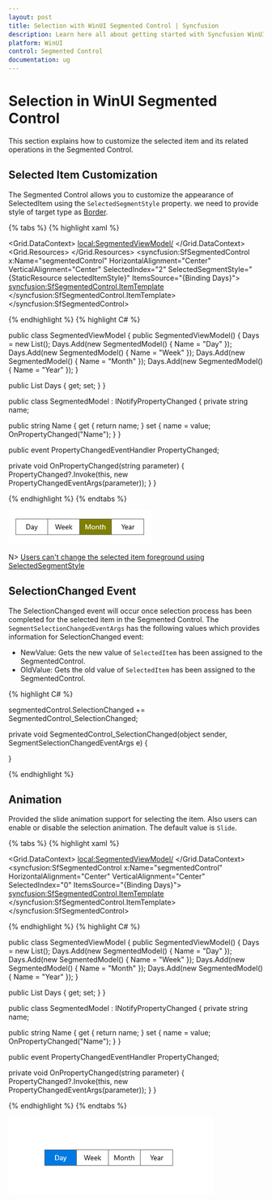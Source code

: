 ```yaml
---
layout: post
title: Selection with WinUI Segmented Control | Syncfusion
description: Learn here all about getting started with Syncfusion WinUI Segmented Control(SfSegmentedControl), its elements, and more.
platform: WinUI
control: Segmented Control
documentation: ug
---
```


# Selection in WinUI Segmented Control

This section explains how to customize the selected item and its related operations in the Segmented Control.

## Selected Item Customization

The Segmented Control allows you to customize the appearance of SelectedItem using the `SelectedSegmentStyle` property. we need to provide style of target type as [Border](https://docs.microsoft.com/en-us/uwp/api/windows.ui.xaml.controls.border).

{% tabs %}
{% highlight xaml %}

<Window
    x:Class="GettingStarted.MainWindow"
    xmlns="http://schemas.microsoft.com/winfx/2006/xaml/presentation"
    xmlns:x="http://schemas.microsoft.com/winfx/2006/xaml"
    xmlns:local="using:GettingStarted"
    xmlns:d="http://schemas.microsoft.com/expression/blend/2008"
    xmlns:mc="http://schemas.openxmlformats.org/markup-compatibility/2006" 
    xmlns:syncfusion="using:Syncfusion.UI.Xaml.Editors" 
    mc:Ignorable="d">
    <Grid x:Name="Root_Grid">
        <Grid.DataContext>
            <local:SegmentedViewModel/>
        </Grid.DataContext>
         <Grid.Resources>
            <Style TargetType="Border" x:Key="selectedItemStyle">
               <Setter Property="Background" Value="Olive"/>
            </Style>
        </Grid.Resources>
        <syncfusion:SfSegmentedControl x:Name="segmentedControl"
                                    HorizontalAlignment="Center"
                                    VerticalAlignment="Center"
                                    SelectedIndex="2" 
                                    SelectedSegmentStyle="{StaticResource selectedItemStyle}"
                                    ItemsSource="{Binding Days}">
            <syncfusion:SfSegmentedControl.ItemTemplate>
                <DataTemplate>
                    <Grid>
                        <TextBlock Text="{Binding Name}"
                                   HorizontalAlignment="Center"
                                   VerticalAlignment="Center"/>
                    </Grid>
                </DataTemplate>
            </syncfusion:SfSegmentedControl.ItemTemplate>
        </syncfusion:SfSegmentedControl>
    </Grid>
</Window>

{% endhighlight %}
{% highlight C# %} 

public class SegmentedViewModel
{
   public SegmentedViewModel()
   {
      Days = new List<SegmentedModel>();
      Days.Add(new SegmentedModel() { Name = "Day" });
      Days.Add(new SegmentedModel() { Name = "Week" });
      Days.Add(new SegmentedModel() { Name = "Month" });
      Days.Add(new SegmentedModel() { Name = "Year" });
   }

   public List<SegmentedModel> Days
   {
      get; set;
   }
}

public class SegmentedModel : INotifyPropertyChanged
{
   private string name;

   public string Name
   {
      get { return name; }
      set { name = value; OnPropertyChanged("Name"); }
   }

   public event PropertyChangedEventHandler PropertyChanged;

   private void OnPropertyChanged(string parameter)
   {
      PropertyChanged?.Invoke(this, new PropertyChangedEventArgs(parameter));
   }
}

{% endhighlight %}
{% endtabs %} 

![WinUI Segmented Control with selecteditem customization](Selection_Images/selecteditem-customization.png)

N> [Users can't change the selected item foreground using SelectedSegmentStyle]()


## SelectionChanged Event

The SelectionChanged event will occur once selection process has been completed for the selected item in the Segmented Control. The    `SegmentSelectionChangedEventArgs` has the following values which provides information for SelectionChanged event:

* NewValue: Gets the new value of `SelectedItem` has been assigned to the SegmentedControl.
* OldValue: Gets the old value of `SelectedItem` has been assigned to the SegmentedControl.

{% highlight C# %} 

segmentedControl.SelectionChanged += SegmentedControl_SelectionChanged;

private void SegmentedControl_SelectionChanged(object sender, SegmentSelectionChangedEventArgs e)
{
            
}

{% endhighlight %}


## Animation

Provided the slide animation support for selecting the item. Also users can enable or disable the selection animation. The default value is `Slide`.

{% tabs %}
{% highlight xaml %}

<Window
    x:Class="GettingStarted.MainWindow"
    xmlns="http://schemas.microsoft.com/winfx/2006/xaml/presentation"
    xmlns:x="http://schemas.microsoft.com/winfx/2006/xaml"
    xmlns:local="using:GettingStarted"
    xmlns:d="http://schemas.microsoft.com/expression/blend/2008"
    xmlns:mc="http://schemas.openxmlformats.org/markup-compatibility/2006" 
    xmlns:syncfusion="using:Syncfusion.UI.Xaml.Editors" 
    mc:Ignorable="d">
    <Grid x:Name="Root_Grid">
        <Grid.DataContext>
            <local:SegmentedViewModel/>
        </Grid.DataContext>
        <syncfusion:SfSegmentedControl x:Name="segmentedControl"
                                    HorizontalAlignment="Center"
                                    VerticalAlignment="Center"
                                    SelectedIndex="0" 
                                    ItemsSource="{Binding Days}">
            <syncfusion:SfSegmentedControl.ItemTemplate>
                <DataTemplate>
                    <Grid>
                        <TextBlock Text="{Binding Name}"
                                   HorizontalAlignment="Center"
                                   VerticalAlignment="Center"/>
                    </Grid>
                </DataTemplate>
            </syncfusion:SfSegmentedControl.ItemTemplate>
        </syncfusion:SfSegmentedControl>
    </Grid>
</Window>

{% endhighlight %}
{% highlight C# %} 

public class SegmentedViewModel
{
   public SegmentedViewModel()
   {
      Days = new List<SegmentedModel>();
      Days.Add(new SegmentedModel() { Name = "Day" });
      Days.Add(new SegmentedModel() { Name = "Week" });
      Days.Add(new SegmentedModel() { Name = "Month" });
      Days.Add(new SegmentedModel() { Name = "Year" });
   }

   public List<SegmentedModel> Days
   {
      get; set;
   }
}

public class SegmentedModel : INotifyPropertyChanged
{
   private string name;

   public string Name
   {
      get { return name; }
      set { name = value; OnPropertyChanged("Name"); }
   }

   public event PropertyChangedEventHandler PropertyChanged;

   private void OnPropertyChanged(string parameter)
   {
      PropertyChanged?.Invoke(this, new PropertyChangedEventArgs(parameter));
   }
}

{% endhighlight %}
{% endtabs %} 

![WinUI Segmented Control with animation](Selection_Images/animation.gif)



